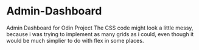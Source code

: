 # Admin-Dashboard
Admin Dashboard for Odin Project
The CSS code might look a little messy, because i was trying to implement as many grids as i could, even though it would be much simplier to do with flex in some places.
